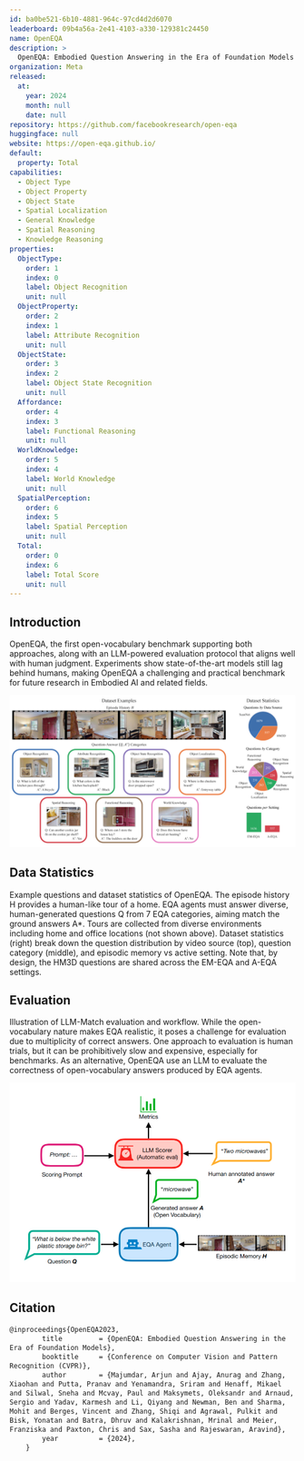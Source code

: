 ```yaml
---
id: ba0be521-6b10-4881-964c-97cd4d2d6070
leaderboard: 09b4a56a-2e41-4103-a330-129381c24450
name: OpenEQA
description: >
  OpenEQA: Embodied Question Answering in the Era of Foundation Models
organization: Meta
released:
  at:
    year: 2024
    month: null
    date: null
repository: https://github.com/facebookresearch/open-eqa
huggingface: null
website: https://open-eqa.github.io/
default:
  property: Total
capabilities:
  - Object Type
  - Object Property
  - Object State
  - Spatial Localization
  - General Knowledge
  - Spatial Reasoning
  - Knowledge Reasoning
properties:
  ObjectType:
    order: 1
    index: 0
    label: Object Recognition
    unit: null
  ObjectProperty:
    order: 2
    index: 1
    label: Attribute Recognition
    unit: null
  ObjectState:
    order: 3
    index: 2
    label: Object State Recognition
    unit: null
  Affordance:
    order: 4
    index: 3
    label: Functional Reasoning
    unit: null
  WorldKnowledge:
    order: 5
    index: 4
    label: World Knowledge
    unit: null
  SpatialPerception:
    order: 6
    index: 5
    label: Spatial Perception
    unit: null
  Total:
    order: 0
    index: 6
    label: Total Score
    unit: null
---
```


## Introduction

OpenEQA, the first open-vocabulary benchmark supporting both approaches, along with an LLM-powered evaluation protocol that aligns well with human judgment. Experiments show state-of-the-art models still lag behind humans, making OpenEQA a challenging and practical benchmark for future research in Embodied AI and related fields.

![alt text](assets/2-1.png)

## Data Statistics

Example questions and dataset statistics of OpenEQA. The episode history H provides a human-like tour of a home. EQA agents must answer diverse, human-generated questions Q from 7 EQA categories, aiming match the ground answers A*. Tours are collected from diverse environments including home and office locations (not shown above). Dataset statistics (right) break down the question distribution by video source (top), question category (middle), and episodic memory vs active setting. Note that, by design, the HM3D questions are shared across the EM-EQA and A-EQA settings.

## Evaluation
Illustration of LLM-Match evaluation and workflow. While the open-vocabulary nature makes EQA realistic, it poses a challenge for evaluation due to multiplicity of correct answers. One approach to evaluation is human trials, but it can be prohibitively slow and expensive, especially for benchmarks. As an alternative, OpenEQA use an LLM to evaluate the correctness of open-vocabulary answers produced by EQA agents.

![alt text](assets/4-1.png)

## Citation

```
@inproceedings{OpenEQA2023,
        title         = {OpenEQA: Embodied Question Answering in the Era of Foundation Models},
        booktitle     = {Conference on Computer Vision and Pattern Recognition (CVPR)},
        author        = {Majumdar, Arjun and Ajay, Anurag and Zhang, Xiaohan and Putta, Pranav and Yenamandra, Sriram and Henaff, Mikael and Silwal, Sneha and Mcvay, Paul and Maksymets, Oleksandr and Arnaud, Sergio and Yadav, Karmesh and Li, Qiyang and Newman, Ben and Sharma, Mohit and Berges, Vincent and Zhang, Shiqi and Agrawal, Pulkit and Bisk, Yonatan and Batra, Dhruv and Kalakrishnan, Mrinal and Meier, Franziska and Paxton, Chris and Sax, Sasha and Rajeswaran, Aravind},
        year          = {2024},
    }
```
